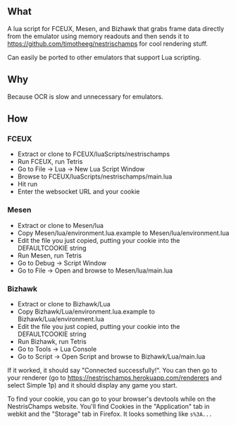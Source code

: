 ## What
A lua script for FCEUX, Mesen, and Bizhawk that grabs frame data directly from the emulator using memory readouts and then sends it to https://github.com/timotheeg/nestrischamps for cool rendering stuff.

Can easily be ported to other emulators that support Lua scripting.

## Why
Because OCR is slow and unnecessary for emulators.

## How
### FCEUX
- Extract or clone to FCEUX/luaScripts/nestrischamps
- Run FCEUX, run Tetris
- Go to File -> Lua -> New Lua Script Window
- Browse to FCEUX/luaScripts/nestrischamps/main.lua
- Hit run
- Enter the websocket URL and your cookie

### Mesen
- Extract or clone to Mesen/lua
- Copy Mesen/lua/environment.lua.example to Mesen/lua/environment.lua
- Edit the file you just copied, putting your cookie into the DEFAULTCOOKIE string
- Run Mesen, run Tetris
- Go to Debug -> Script Window
- Go to File -> Open and browse to Mesen/lua/main.lua

### Bizhawk
- Extract or clone to Bizhawk/Lua
- Copy Bizhawk/Lua/environment.lua.example to Bizhawk/Lua/environment.lua
- Edit the file you just copied, putting your cookie into the DEFAULTCOOKIE string
- Run Bizhawk, run Tetris
- Go to Tools -> Lua Console
- Go to Script -> Open Script and browse to Bizhawk/Lua/main.lua

If it worked, it should say "Connected successfully!". You can then go to your renderer (go to https://nestrischamps.herokuapp.com/renderers and select Simple 1p) and it should display any game you start.

To find your cookie, you can go to your browser's devtools while on the NestrisChamps website. You'll find Cookies in the "Application" tab in webkit and the "Storage" tab in Firefox. It looks something like `s%3A...`
